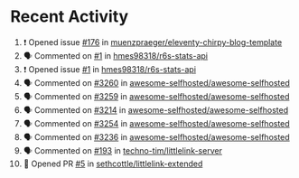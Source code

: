 # Recent Activity 

<!--START_SECTION:activity-->
1. ❗️ Opened issue [#176](https://github.com/muenzpraeger/eleventy-chirpy-blog-template/issues/176) in [muenzpraeger/eleventy-chirpy-blog-template](https://github.com/muenzpraeger/eleventy-chirpy-blog-template)
2. 🗣 Commented on [#1](https://github.com/hmes98318/r6s-stats-api/issues/1) in [hmes98318/r6s-stats-api](https://github.com/hmes98318/r6s-stats-api)
3. ❗️ Opened issue [#1](https://github.com/hmes98318/r6s-stats-api/issues/1) in [hmes98318/r6s-stats-api](https://github.com/hmes98318/r6s-stats-api)
4. 🗣 Commented on [#3260](https://github.com/awesome-selfhosted/awesome-selfhosted/issues/3260) in [awesome-selfhosted/awesome-selfhosted](https://github.com/awesome-selfhosted/awesome-selfhosted)
5. 🗣 Commented on [#3259](https://github.com/awesome-selfhosted/awesome-selfhosted/issues/3259) in [awesome-selfhosted/awesome-selfhosted](https://github.com/awesome-selfhosted/awesome-selfhosted)
6. 🗣 Commented on [#3214](https://github.com/awesome-selfhosted/awesome-selfhosted/issues/3214) in [awesome-selfhosted/awesome-selfhosted](https://github.com/awesome-selfhosted/awesome-selfhosted)
7. 🗣 Commented on [#3254](https://github.com/awesome-selfhosted/awesome-selfhosted/issues/3254) in [awesome-selfhosted/awesome-selfhosted](https://github.com/awesome-selfhosted/awesome-selfhosted)
8. 🗣 Commented on [#3236](https://github.com/awesome-selfhosted/awesome-selfhosted/issues/3236) in [awesome-selfhosted/awesome-selfhosted](https://github.com/awesome-selfhosted/awesome-selfhosted)
9. 🗣 Commented on [#193](https://github.com/techno-tim/littlelink-server/issues/193) in [techno-tim/littlelink-server](https://github.com/techno-tim/littlelink-server)
10. 💪 Opened PR [#5](https://github.com/sethcottle/littlelink-extended/pull/5) in [sethcottle/littlelink-extended](https://github.com/sethcottle/littlelink-extended)
<!--END_SECTION:activity-->
